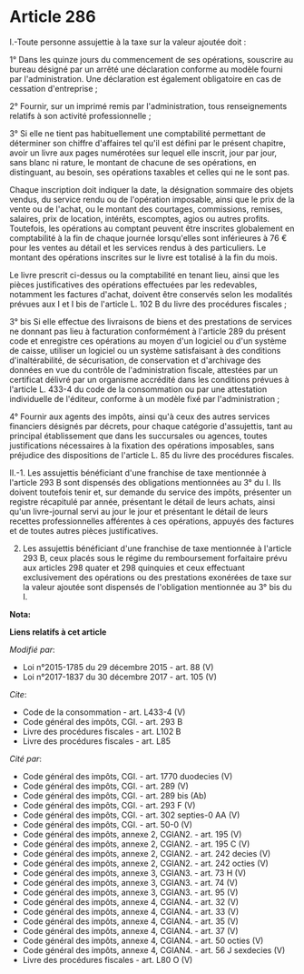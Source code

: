 # Article 286

I.-Toute personne assujettie à la taxe sur la valeur ajoutée doit : 

1° Dans les quinze jours du commencement de ses opérations, souscrire au bureau désigné par un arrêté une déclaration
conforme au modèle fourni par l'administration. Une déclaration est également obligatoire en cas de cessation d'entreprise ; 

2° Fournir, sur un imprimé remis par l'administration, tous renseignements relatifs à son activité professionnelle ; 

3° Si elle ne tient pas habituellement une comptabilité permettant de déterminer son chiffre d'affaires tel qu'il est défini
par le présent chapitre, avoir un livre aux pages numérotées sur lequel elle inscrit, jour par jour, sans blanc ni rature, le
montant de chacune de ses opérations, en distinguant, au besoin, ses opérations taxables et celles qui ne le sont pas. 

Chaque inscription doit indiquer la date, la désignation sommaire des objets vendus, du service rendu ou de l'opération
imposable, ainsi que le prix de la vente ou de l'achat, ou le montant des courtages, commissions, remises, salaires, prix de
location, intérêts, escomptes, agios ou autres profits. Toutefois, les opérations au comptant peuvent être inscrites
globalement en comptabilité à la fin de chaque journée lorsqu'elles sont inférieures à 76 € pour les ventes au détail et les
services rendus à des particuliers. Le montant des opérations inscrites sur le livre est totalisé à la fin du mois. 

Le livre prescrit ci-dessus ou la comptabilité en tenant lieu, ainsi que les pièces justificatives des opérations effectuées
par les redevables, notamment les factures d'achat, doivent être conservés selon les modalités prévues aux I et I bis de
l'article L. 102 B du livre des procédures fiscales ; 

3° bis Si elle effectue des livraisons de biens et des prestations de services ne donnant pas lieu à facturation conformément
à l'article 289 du présent code et enregistre ces opérations au moyen d'un logiciel ou d'un système de caisse, utiliser un
logiciel ou un système satisfaisant à des conditions d'inaltérabilité, de sécurisation, de conservation et d'archivage des
données en vue du contrôle de l'administration fiscale, attestées par un certificat délivré par un organisme accrédité dans
les conditions prévues à l'article L. 433-4 du code de la consommation ou par une attestation individuelle de l'éditeur,
conforme à un modèle fixé par l'administration ; 

4° Fournir aux agents des impôts, ainsi qu'à ceux des autres services financiers désignés par décrets, pour chaque catégorie
d'assujettis, tant au principal établissement que dans les succursales ou agences, toutes justifications nécessaires à la
fixation des opérations imposables, sans préjudice des dispositions de l'article L. 85 du livre des procédures fiscales. 

II.-1. Les assujettis bénéficiant d'une franchise de taxe mentionnée à l'article 293 B sont dispensés des obligations
mentionnées au 3° du I. Ils doivent toutefois tenir et, sur demande du service des impôts, présenter un registre récapitulé
par année, présentant le détail de leurs achats, ainsi qu'un livre-journal servi au jour le jour et présentant le détail de
leurs recettes professionnelles afférentes à ces opérations, appuyés des factures et de toutes autres pièces justificatives. 

2. Les assujettis bénéficiant d'une franchise de taxe mentionnée à l'article 293 B, ceux placés sous le régime du
remboursement forfaitaire prévu aux articles 298 quater et 298 quinquies et ceux effectuant exclusivement des opérations ou
des prestations exonérées de taxe sur la valeur ajoutée sont dispensés de l'obligation mentionnée au 3° bis du I.

**Nota:**



**Liens relatifs à cet article**

_Modifié par_:

  - Loi n°2015-1785 du 29 décembre 2015 - art. 88 (V)
  - Loi n°2017-1837 du 30 décembre 2017 - art. 105 (V)

_Cite_:

  - Code de la consommation - art. L433-4 (V)
  - Code général des impôts, CGI. - art. 293 B
  - Livre des procédures fiscales - art. L102 B
  - Livre des procédures fiscales - art. L85

_Cité par_:

  - Code général des impôts, CGI. - art. 1770 duodecies (V)
  - Code général des impôts, CGI. - art. 289 (V)
  - Code général des impôts, CGI. - art. 289 bis (Ab)
  - Code général des impôts, CGI. - art. 293 F (V)
  - Code général des impôts, CGI. - art. 302 septies-0 AA (V)
  - Code général des impôts, CGI. - art. 50-0 (V)
  - Code général des impôts, annexe 2, CGIAN2. - art. 195 (V)
  - Code général des impôts, annexe 2, CGIAN2. - art. 195 C (V)
  - Code général des impôts, annexe 2, CGIAN2. - art. 242 decies (V)
  - Code général des impôts, annexe 2, CGIAN2. - art. 242 octies (V)
  - Code général des impôts, annexe 3, CGIAN3. - art. 73 H (V)
  - Code général des impôts, annexe 3, CGIAN3. - art. 74 (V)
  - Code général des impôts, annexe 3, CGIAN3. - art. 95 (V)
  - Code général des impôts, annexe 4, CGIAN4. - art. 32 (V)
  - Code général des impôts, annexe 4, CGIAN4. - art. 33 (V)
  - Code général des impôts, annexe 4, CGIAN4. - art. 35 (V)
  - Code général des impôts, annexe 4, CGIAN4. - art. 37 (V)
  - Code général des impôts, annexe 4, CGIAN4. - art. 50 octies (V)
  - Code général des impôts, annexe 4, CGIAN4. - art. 56 J sexdecies (V)
  - Livre des procédures fiscales - art. L80 O (V)
